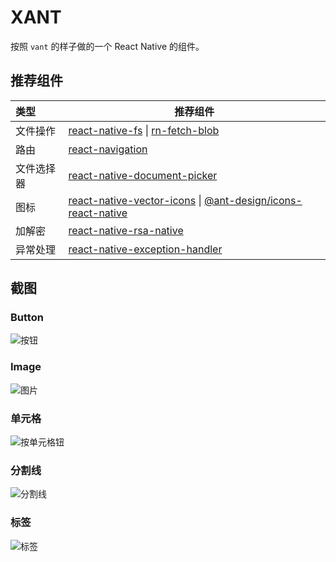 # XANT

按照 `vant` 的样子做的一个 React Native 的组件。

## 推荐组件

| 类型       | 推荐组件                                                     |
| :--------- | ------------------------------------------------------------ |
| 文件操作   | [react-native-fs](https://github.com/itinance/react-native-fs) \| [rn-fetch-blob]() |
| 路由       | [react-navigation](https://github.com/react-navigation/react-navigation) |
| 文件选择器 | [react-native-document-picker](https://github.com/rnmods/react-native-document-picker) |
| 图标       | [react-native-vector-icons](https://github.com/oblador/react-native-vector-icons) \| [@ant-design/icons-react-native](https://github.com/ant-design/ant-design-icons) |
| 加解密     | [react-native-rsa-native](https://github.com/amitaymolko/react-native-rsa-native) |
| 异常处理   | [react-native-exception-handler](https://github.com/a7ul/react-native-exception-handler) |

## 截图

### Button

![按钮](screenshots/button.jpg)

### Image

![图片](screenshots/image.jpg)

### 单元格

![按单元格钮](screenshots/cell.jpg)

### 分割线

![分割线](screenshots/divider.jpg)

### 标签

![标签](screenshots/tag.jpg)
